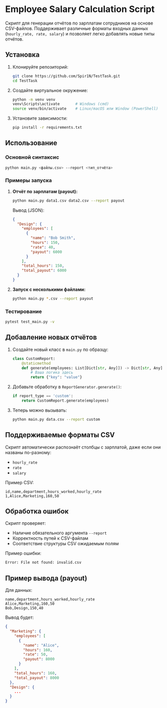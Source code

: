 # Employee Salary Calculation Script

Скрипт для генерации отчётов по зарплатам сотрудников на основе CSV-файлов. Поддерживает различные форматы входных данных (`hourly_rate, rate, salary`) и позволяет легко добавлять новые типы отчётов.

## Установка

1. Клонируйте репозиторий:
   ```bash
   git clone https://github.com/Spir1N/TestTask.git
   cd TestTask
   ```

2. Создайте виртуальное окружение:
    ```bash
    python -m venv venv
    venv\Scripts\activate       # Windows (cmd)
    source venv/bin/activate    # Linux/macOS или Window (PowerShell)
    ```

3. Установите зависимости:
   ```bash
   pip install -r requirements.txt
   ```

## Использование

### Основной синтаксис
```bash
python main.py <файлы.csv> --report <тип_отчёта>
```

### Примеры запуска
1. **Отчёт по зарплатам (payout):**
   ```bash
   python main.py data1.csv data2.csv --report payout
   ```
   Вывод (JSON):
   ```json
   {
     "Design": {
       "employees": [
         {
           "name": "Bob Smith",
           "hours": 150,
           "rate": 40,
           "payout": 6000
         }
       ],
       "total_hours": 150,
       "total_payout": 6000
     }
   }
   ```

2. **Запуск с несколькими файлами:**
   ```bash
   python main.py *.csv --report payout
   ```

### Тестирование
```bash
pytest test_main.py -v
```

## Добавление новых отчётов

1. Создайте новый класс в `main.py` по образцу:
   ```python
   class CustomReport:
       @staticmethod
       def generate(employees: List[Dict[str, Any]]) -> Dict[str, Any]:
           # Ваша логика здесь
           return {"key": "value"}
   ```

2. Добавьте обработку в `ReportGenerator.generate()`:
   ```python
   if report_type == 'custom':
       return CustomReport.generate(employees)
   ```

3. Теперь можно вызывать:
   ```bash
   python main.py data.csv --report custom
   ```

## Поддерживаемые форматы CSV

Скрипт автоматически распознаёт столбцы с зарплатой, даже если они названы по-разному:
- `hourly_rate`
- `rate`
- `salary`

Пример CSV:
```csv
id,name,department,hours_worked,hourly_rate
1,Alice,Marketing,160,50
```

## Обработка ошибок

Скрипт проверяет:
- Наличие обязательного аргумента `--report`
- Корректность путей к CSV-файлам
- Соответствие структуры CSV ожидаемым полям

Пример ошибки:
```bash
Error: File not found: invalid.csv
```

## Пример вывода (payout)

Для данных:
```csv
name,department,hours_worked,hourly_rate
Alice,Marketing,160,50
Bob,Design,150,40
```

Вывод будет:
```json
{
  "Marketing": {
    "employees": [
      {
        "name": "Alice",
        "hours": 160,
        "rate": 50,
        "payout": 8000
      }
    ],
    "total_hours": 160,
    "total_payout": 8000
  },
  "Design": {
    ...
  }
}
```
